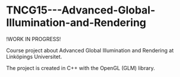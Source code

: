 # TNCG15---Advanced-Global-Illumination-and-Rendering

!WORK IN PROGRESS!

Course project about Advanced Global Illumination and Rendering at Linköpings Universitet.

The project is created in C++ with the OpenGL (GLM) library.
